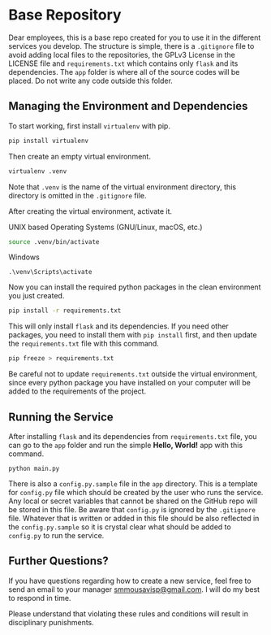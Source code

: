 # Base Repository
Dear employees, this is a base repo created for you to use it in the different
services you develop. The structure is simple, there is a `.gitignore` file to
avoid adding local files to the repositories, the GPLv3 License in the LICENSE
file and `requirements.txt` which contains only `flask` and its dependencies.
The `app` folder is where all of the source codes will be placed. Do not write
any code outside this folder.

## Managing the Environment and Dependencies
To start working, first install `virtualenv` with pip.
```bash
pip install virtualenv
```

Then create an empty virtual environment.
```bash
virtualenv .venv
```
Note that `.venv` is the name of the virtual environment directory, this
directory is omitted in the `.gitignore` file.

After creating the virtual environment, activate it.

UNIX based Operating Systems (GNU/Linux, macOS, etc.)
```bash
source .venv/bin/activate
```

Windows
```batch
.\venv\Scripts\activate
```

Now you can install the required python packages in the clean environment you
just created.
```bash
pip install -r requirements.txt
```

This will only install `flask` and its dependencies. If you need other
packages, you need to install them with `pip install` first, and then update
the `requirements.txt` file with this command.
```bash
pip freeze > requirements.txt
```
Be careful not to update `requirements.txt` outside the virtual environment,
since every python package you have installed on your computer will be added
to the requirements of the project.

## Running the Service

After installing `flask` and its dependencies from `requirements.txt` file,
you can go to the `app` folder and run the simple **Hello, World!** app with
this command.
```
python main.py
```

There is also a `config.py.sample` file in the `app` directory. This is
a template for `config.py` file which should be created by the user who runs
the service. Any local or secret variables that cannot be shared on the GitHub
repo will be stored in this file. Be aware that `config.py` is ignored by the
`.gitignore` file. Whatever that is written or added in this file should be
also reflected in the `config.py.sample` so it is crystal clear what should be
added to `config.py` to run the service.

## Further Questions?
If you have questions regarding how to create a new service, feel free to send
an email to your manager [smmousavisp@gmail.com](smmousavisp@gmail.com). I
will do my best to respond in time.

Please understand that violating these rules and conditions will result in
disciplinary punishments. 
